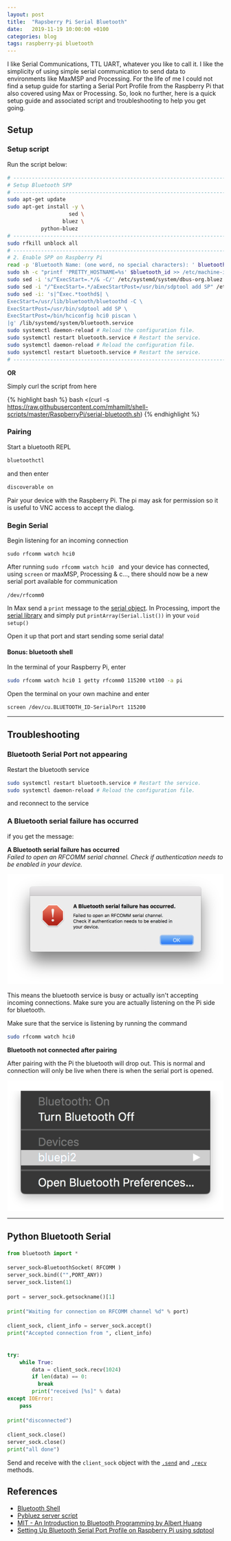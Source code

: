 ```yaml
---
layout: post
title:  "Rapsberry Pi Serial Bluetooth"
date:   2019-11-19 10:00:00 +0100
categories: blog
tags: raspberry-pi bluetooth
---
```


<span class="firstcharacter">I</span> like Serial Communications, TTL UART, whatever you like to call it. I like the simplicity of using simple serial communication to send data to environments like MaxMSP and Processing. For the life of me I could not find a setup guide for starting a Serial Port Profile from the Raspberry Pi that also covered using Max or Processing. So, look no further, here is a quick setup guide and associated script and troubleshooting to help you get going.

## Setup

### Setup script

Run the script below:

```bash
# -------------------------------------------------------------------------
# Setup Bluetooth SPP
# -------------------------------------------------------------------------
sudo apt-get update
sudo apt-get install -y \
                    sed \
                  bluez \
           python-bluez
# -------------------------------------------------------------------------
sudo rfkill unblock all
# -------------------------------------------------------------------------
# 2. Enable SPP on Raspberry Pi
read -p 'Bluetooth Name: (one word, no special characters): ' bluetooth_id
sudo sh -c "printf 'PRETTY_HOSTNAME=%s' $bluetooth_id >> /etc/machine-info"
sudo sed -i 's/^ExecStart=.*/& -C/' /etc/systemd/system/dbus-org.bluez.service
sudo sed -i "/^ExecStart=.*/aExecStartPost=/usr/bin/sdptool add SP" /etc/systemd/system/dbus-org.bluez.service
sudo sed -i: 's|^Exec.*toothd$| \
ExecStart=/usr/lib/bluetooth/bluetoothd -C \
ExecStartPost=/usr/bin/sdptool add SP \
ExecStartPost=/bin/hciconfig hci0 piscan \
|g' /lib/systemd/system/bluetooth.service
sudo systemctl daemon-reload # Reload the configuration file.
sudo systemctl restart bluetooth.service # Restart the service.
sudo systemctl daemon-reload # Reload the configuration file.
sudo systemctl restart bluetooth.service # Restart the service.
# -------------------------------------------------------------------------
```

**OR**

Simply curl the script from here

{% highlight bash %}
bash <(curl -s https://raw.githubusercontent.com/mhamilt/shell-scripts/master/RaspberryPi/serial-bluetooth.sh)
{% endhighlight %}

### Pairing

Start a bluetooth REPL

```bash
bluetoothctl
```

and then enter

```bash
discoverable on
```

Pair your device with the Raspberry Pi. The pi may ask for permission so it is useful to VNC access to accept the dialog.

### Begin Serial

Begin listening for an incoming connection

```
sudo rfcomm watch hci0
```

After running `sudo rfcomm watch hci0 ` and your device has connected, using `screen` or maxMSP, Processing & c..., there should now be a new serial port available for communication

`/dev/rfcomm0`

In Max send a `print` message to the [serial object](https://docs.cycling74.com/max8/refpages/serial?q=serial). In Processing, import the [serial library](https://processing.org/reference/libraries/serial/index.html) and simply put `printArray(Serial.list())` in your `void setup()`

Open it up that port and start sending some serial data!


#### Bonus: bluetooth shell

In the terminal of your Raspberry Pi, enter

```bash
sudo rfcomm watch hci0 1 getty rfcomm0 115200 vt100 -a pi
```

Open the terminal on your own machine and enter

```
screen /dev/cu.BLUETOOTH_ID-SerialPort 115200
```
***

## Troubleshooting

### Bluetooth Serial Port not appearing

Restart the bluetooth service

```bash
sudo systemctl restart bluetooth.service # Restart the service.
sudo systemctl daemon-reload # Reload the configuration file.
```

and reconnect to the service

### A Bluetooth serial failure has occurred


if you get the message:

**A Bluetooth serial failure has occurred**<br>
_Failed to open an RFCOMM serial channel.
Check if authentication needs to be enabled in your device._

![](/images/RfcommError.png)

This means the bluetooth service is busy or actually isn't accepting incoming connections. Make sure you are actually listening on the Pi side for bluetooth.

Make sure that the service is listening by running the command

```bash
sudo rfcomm watch hci0
```

**Bluetooth not connected after pairing**

After pairing with the Pi the bluetooth will drop out. This is normal and connection will only be live when there is when the serial port is opened.

![](/images/bluetooth-pair.png)

***

## Python Bluetooth Serial

```python
from bluetooth import *

server_sock=BluetoothSocket( RFCOMM )
server_sock.bind(("",PORT_ANY))
server_sock.listen(1)

port = server_sock.getsockname()[1]

print("Waiting for connection on RFCOMM channel %d" % port)

client_sock, client_info = server_sock.accept()
print("Accepted connection from ", client_info)


try:
    while True:
        data = client_sock.recv(1024)
        if len(data) == 0:
          break
        print("received [%s]" % data)
except IOError:
    pass

print("disconnected")

client_sock.close()
server_sock.close()
print("all done")
```

Send and receive with the `client_sock` object with the [`.send`](https://pybluez.readthedocs.io/en/latest/api/bluetooth_socket.html#bluetooth.BluetoothSocket.send) and [`.recv`](https://pybluez.readthedocs.io/en/latest/api/bluetooth_socket.html#bluetooth.BluetoothSocket.recv) methods.

## References

- [Bluetooth Shell](https://hacks.mozilla.org/2017/02/headless-raspberry-pi-configuration-over-bluetooth/)
- [Pybluez server script](https://github.com/pybluez/pybluez/blob/master/examples/simple/rfcomm-server.py)
- [MIT - An Introduction to Bluetooth Programming by Albert Huang ](https://people.csail.mit.edu/albert/bluez-intro/)
- [Setting Up Bluetooth Serial Port Profile on Raspberry Pi using sdptool](https://scribles.net/setting-up-bluetooth-serial-port-profile-on-raspberry-pi/)
